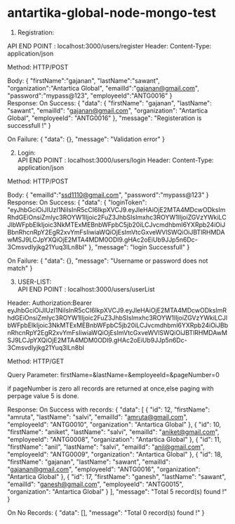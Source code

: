 # antartika-global-node-mongo-test


1) Registration:

API END POINT : localhost:3000/users/register
Header:
    Content-Type: application/json

Method: HTTP/POST

Body:
    {
        "firstName":"gajanan",
        "lastName":"sawant",
        "organization":"Antartica Global",
        "emailId":"gajanan@gmail.com",
        "password":"mypass@123",
        "employeeId":"ANTG0016"
    }    
Response:
   On Success:
        {
            "data": {
                "firstName": "gajanan",
                "lastName": "sawant",
                "emailId": "gajanan@gmail.com",
                "organization": "Antartica Global",
                "employeeId": "ANTG0016"
            },
            "message": "Registeration is successfull !"
        }    

   On Failure:
        {
            "data": {},
            "message": "Validation error"
        }

2) Login:        
API END POINT : localhost:3000/users/login
Header:
    Content-Type: application/json

Method: HTTP/POST

Body:
   {
    "emailId":"ssd1110@gmail.com",
    "password":"mypass@123"
  }
Response:
   On Success:
        {
            "data": {
                "loginToken": "eyJhbGciOiJIUzI1NiIsInR5cCI6IkpXVCJ9.eyJleHAiOjE2MTA4MDcwODksImRhdGEiOnsiZmlyc3ROYW1lIjoic2FuZ3JhbSIsImxhc3ROYW1lIjoiZGVzYWkiLCJlbWFpbElkIjoic3NkMTExMEBnbWFpbC5jb20iLCJvcmdhbml6YXRpb24iOiJBbnRhcnRpY2EgR2xvYmFsIiwiaWQiOjEsImVtcGxveWVlSWQiOiJBTlRHMDAwMSJ9LCJpYXQiOjE2MTA4MDM0ODl9.gHAc2oEiUb9JJp5n6Dc-3CmsvdIyjkg21Yuq3lLn8bI"
            },
            "message": "login Successfull"
        }  

   On Failure:
        {
            "data": {},
            "message": "Username or password does not match"
        }

3) USER-LIST:        
API END POINT : localhost:3000/users/userList

Header:
      Authorization:Bearer eyJhbGciOiJIUzI1NiIsInR5cCI6IkpXVCJ9.eyJleHAiOjE2MTA4MDcwODksImRhdGEiOnsiZmlyc3ROYW1lIjoic2FuZ3JhbSIsImxhc3ROYW1lIjoiZGVzYWkiLCJlbWFpbElkIjoic3NkMTExMEBnbWFpbC5jb20iLCJvcmdhbml6YXRpb24iOiJBbnRhcnRpY2EgR2xvYmFsIiwiaWQiOjEsImVtcGxveWVlSWQiOiJBTlRHMDAwMSJ9LCJpYXQiOjE2MTA4MDM0ODl9.gHAc2oEiUb9JJp5n6Dc-3CmsvdIyjkg21Yuq3lLn8bI

Method: HTTP/GET

Query Parameter:
   firstName=&lastName=&employeeId=&pageNumber=0

   if pageNumber is zero all records are returned at once,else paging with perpage value 5 is done.

Response:
   On Success with records:
        {
    "data": [
        {
            "id": 12,
            "firstName": "amruta",
            "lastName": "salvi",
            "emailId": "amruta@gmail.com",
            "employeeId": "ANTG0010",
            "organization": "Antartica Global"
        },
        {
            "id": 10,
            "firstName": "aniket",
            "lastName": "salvi",
            "emailId": "aniket@gmail.com",
            "employeeId": "ANTG0008",
            "organization": "Antartica Global"
        },
        {
            "id": 11,
            "firstName": "anil",
            "lastName": "salvi",
            "emailId": "anil@gmail.com",
            "employeeId": "ANTG0009",
            "organization": "Antartica Global"
        },
        {
            "id": 18,
            "firstName": "gajanan",
            "lastName": "sawant",
            "emailId": "gajanan@gmail.com",
            "employeeId": "ANTG0016",
            "organization": "Antartica Global"
        },
        {
            "id": 17,
            "firstName": "ganesh",
            "lastName": "sawant",
            "emailId": "ganesh@gmail.com",
            "employeeId": "ANTG0015",
            "organization": "Antartica Global"
        }
    ],
    "message": "Total 5 record(s) found !"
}

   On No Records:
        {
        "data": [],
        "message": "Total 0 record(s) found !"
        }
